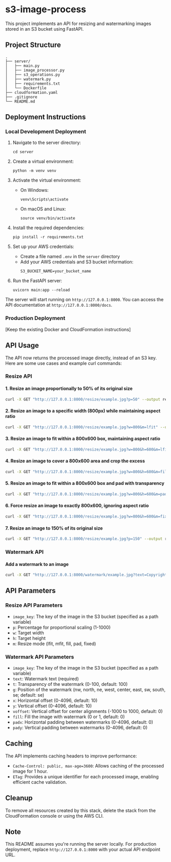 # s3-image-process

This project implements an API for resizing and watermarking images stored in an S3 bucket using FastAPI.

## Project Structure

```
.
├── server/
│   ├── main.py
│   ├── image_processor.py
│   ├── s3_operations.py
│   ├── watermark.py
│   ├── requirements.txt
│   └── Dockerfile
├── cloudformation.yaml
├── .gitignore
└── README.md
```

## Deployment Instructions

### Local Development Deployment

1. Navigate to the server directory:
   ```
   cd server
   ```

2. Create a virtual environment:
   ```
   python -m venv venv
   ```

3. Activate the virtual environment:
   - On Windows:
     ```
     venv\Scripts\activate
     ```
   - On macOS and Linux:
     ```
     source venv/bin/activate
     ```

4. Install the required dependencies:
   ```
   pip install -r requirements.txt
   ```

5. Set up your AWS credentials:
   - Create a file named `.env` in the `server` directory
   - Add your AWS credentials and S3 bucket information:
     ```
     S3_BUCKET_NAME=your_bucket_name
     ```

6. Run the FastAPI server:
   ```
   uvicorn main:app --reload
   ```

The server will start running on `http://127.0.0.1:8000`. You can access the API documentation at `http://127.0.0.1:8000/docs`.

### Production Deployment

[Keep the existing Docker and CloudFormation instructions]

## API Usage

The API now returns the processed image directly, instead of an S3 key. Here are some use cases and example curl commands:

### Resize API

#### 1. Resize an image proportionally to 50% of its original size

```bash
curl -X GET "http://127.0.0.1:8000/resize/example.jpg?p=50" --output resized_image.jpg
```

#### 2. Resize an image to a specific width (800px) while maintaining aspect ratio

```bash
curl -X GET "http://127.0.0.1:8000/resize/example.jpg?w=800&m=lfit" --output resized_image.jpg
```

#### 3. Resize an image to fit within a 800x600 box, maintaining aspect ratio

```bash
curl -X GET "http://127.0.0.1:8000/resize/example.jpg?w=800&h=600&m=lfit" --output resized_image.jpg
```

#### 4. Resize an image to cover a 800x600 area and crop the excess

```bash
curl -X GET "http://127.0.0.1:8000/resize/example.jpg?w=800&h=600&m=fill" --output resized_image.jpg
```

#### 5. Resize an image to fit within a 800x600 box and pad with transparency

```bash
curl -X GET "http://127.0.0.1:8000/resize/example.jpg?w=800&h=600&m=pad" --output resized_image.jpg
```

#### 6. Force resize an image to exactly 800x600, ignoring aspect ratio

```bash
curl -X GET "http://127.0.0.1:8000/resize/example.jpg?w=800&h=600&m=fixed" --output resized_image.jpg
```

#### 7. Resize an image to 150% of its original size

```bash
curl -X GET "http://127.0.0.1:8000/resize/example.jpg?p=150" --output resized_image.jpg
```

### Watermark API

#### Add a watermark to an image

```bash
curl -X GET "http://127.0.0.1:8000/watermark/example.jpg?text=Copyright&t=50&g=se&x=20&y=20" --output watermarked_image.jpg
```

## API Parameters

### Resize API Parameters

- `image_key`: The key of the image in the S3 bucket (specified as a path variable)
- `p`: Percentage for proportional scaling (1-1000)
- `w`: Target width
- `h`: Target height
- `m`: Resize mode (lfit, mfit, fill, pad, fixed)

### Watermark API Parameters

- `image_key`: The key of the image in the S3 bucket (specified as a path variable)
- `text`: Watermark text (required)
- `t`: Transparency of the watermark (0-100, default: 100)
- `g`: Position of the watermark (nw, north, ne, west, center, east, sw, south, se; default: se)
- `x`: Horizontal offset (0-4096, default: 10)
- `y`: Vertical offset (0-4096, default: 10)
- `voffset`: Vertical offset for center alignments (-1000 to 1000, default: 0)
- `fill`: Fill the image with watermark (0 or 1, default: 0)
- `padx`: Horizontal padding between watermarks (0-4096, default: 0)
- `pady`: Vertical padding between watermarks (0-4096, default: 0)

## Caching

The API implements caching headers to improve performance:

- `Cache-Control: public, max-age=3600`: Allows caching of the processed image for 1 hour.
- `ETag`: Provides a unique identifier for each processed image, enabling efficient cache validation.

## Cleanup

To remove all resources created by this stack, delete the stack from the CloudFormation console or using the AWS CLI.

## Note

This README assumes you're running the server locally. For production deployment, replace `http://127.0.0.1:8000` with your actual API endpoint URL.
